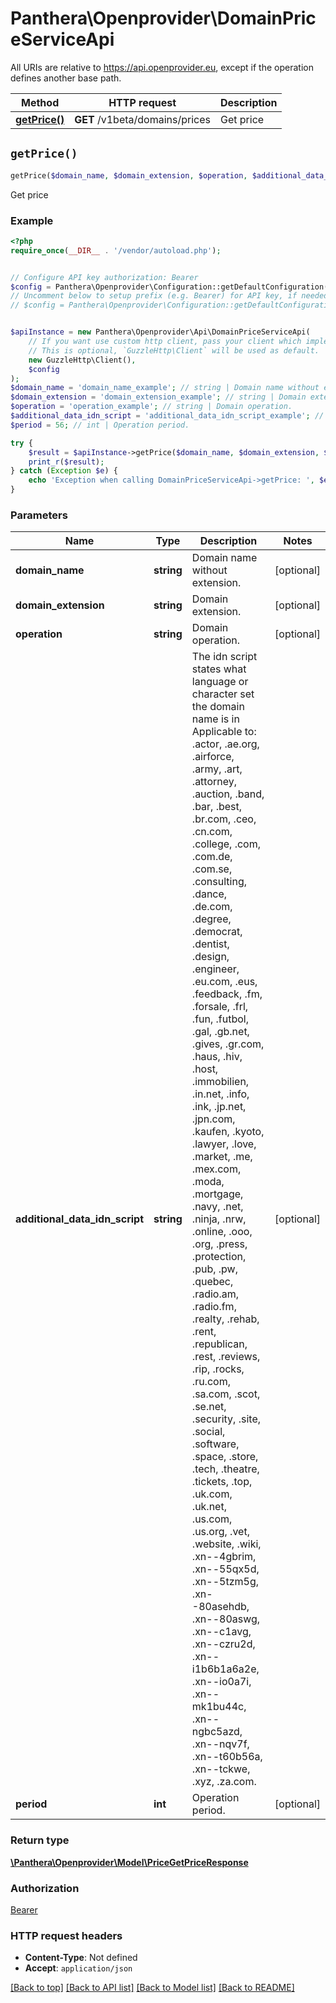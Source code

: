 # Panthera\Openprovider\DomainPriceServiceApi

All URIs are relative to https://api.openprovider.eu, except if the operation defines another base path.

| Method | HTTP request | Description |
| ------------- | ------------- | ------------- |
| [**getPrice()**](DomainPriceServiceApi.md#getPrice) | **GET** /v1beta/domains/prices | Get price |


## `getPrice()`

```php
getPrice($domain_name, $domain_extension, $operation, $additional_data_idn_script, $period): \Panthera\Openprovider\Model\PriceGetPriceResponse
```

Get price

### Example

```php
<?php
require_once(__DIR__ . '/vendor/autoload.php');


// Configure API key authorization: Bearer
$config = Panthera\Openprovider\Configuration::getDefaultConfiguration()->setApiKey('Authorization', 'YOUR_API_KEY');
// Uncomment below to setup prefix (e.g. Bearer) for API key, if needed
// $config = Panthera\Openprovider\Configuration::getDefaultConfiguration()->setApiKeyPrefix('Authorization', 'Bearer');


$apiInstance = new Panthera\Openprovider\Api\DomainPriceServiceApi(
    // If you want use custom http client, pass your client which implements `GuzzleHttp\ClientInterface`.
    // This is optional, `GuzzleHttp\Client` will be used as default.
    new GuzzleHttp\Client(),
    $config
);
$domain_name = 'domain_name_example'; // string | Domain name without extension.
$domain_extension = 'domain_extension_example'; // string | Domain extension.
$operation = 'operation_example'; // string | Domain operation.
$additional_data_idn_script = 'additional_data_idn_script_example'; // string | The idn script states what language or character set the domain name is in Applicable to: .actor, .ae.org, .airforce, .army, .art, .attorney, .auction, .band, .bar, .best, .br.com, .ceo, .cn.com, .college, .com, .com.de, .com.se, .consulting, .dance, .de.com, .degree, .democrat, .dentist, .design, .engineer, .eu.com, .eus, .feedback, .fm, .forsale, .frl, .fun, .futbol, .gal, .gb.net, .gives, .gr.com, .haus, .hiv, .host, .immobilien, .in.net, .info, .ink, .jp.net, .jpn.com, .kaufen, .kyoto, .lawyer, .love, .market, .me, .mex.com, .moda, .mortgage, .navy, .net, .ninja, .nrw, .online, .ooo, .org, .press, .protection, .pub, .pw, .quebec, .radio.am, .radio.fm, .realty, .rehab, .rent, .republican, .rest, .reviews, .rip, .rocks, .ru.com, .sa.com, .scot, .se.net, .security, .site, .social, .software, .space, .store, .tech, .theatre, .tickets, .top, .uk.com, .uk.net, .us.com, .us.org, .vet, .website, .wiki, .xn--4gbrim, .xn--55qx5d, .xn--5tzm5g, .xn--80asehdb, .xn--80aswg, .xn--c1avg, .xn--czru2d, .xn--i1b6b1a6a2e, .xn--io0a7i, .xn--mk1bu44c, .xn--ngbc5azd, .xn--nqv7f, .xn--t60b56a, .xn--tckwe, .xyz, .za.com.
$period = 56; // int | Operation period.

try {
    $result = $apiInstance->getPrice($domain_name, $domain_extension, $operation, $additional_data_idn_script, $period);
    print_r($result);
} catch (Exception $e) {
    echo 'Exception when calling DomainPriceServiceApi->getPrice: ', $e->getMessage(), PHP_EOL;
}
```

### Parameters

| Name | Type | Description  | Notes |
| ------------- | ------------- | ------------- | ------------- |
| **domain_name** | **string**| Domain name without extension. | [optional] |
| **domain_extension** | **string**| Domain extension. | [optional] |
| **operation** | **string**| Domain operation. | [optional] |
| **additional_data_idn_script** | **string**| The idn script states what language or character set the domain name is in Applicable to: .actor, .ae.org, .airforce, .army, .art, .attorney, .auction, .band, .bar, .best, .br.com, .ceo, .cn.com, .college, .com, .com.de, .com.se, .consulting, .dance, .de.com, .degree, .democrat, .dentist, .design, .engineer, .eu.com, .eus, .feedback, .fm, .forsale, .frl, .fun, .futbol, .gal, .gb.net, .gives, .gr.com, .haus, .hiv, .host, .immobilien, .in.net, .info, .ink, .jp.net, .jpn.com, .kaufen, .kyoto, .lawyer, .love, .market, .me, .mex.com, .moda, .mortgage, .navy, .net, .ninja, .nrw, .online, .ooo, .org, .press, .protection, .pub, .pw, .quebec, .radio.am, .radio.fm, .realty, .rehab, .rent, .republican, .rest, .reviews, .rip, .rocks, .ru.com, .sa.com, .scot, .se.net, .security, .site, .social, .software, .space, .store, .tech, .theatre, .tickets, .top, .uk.com, .uk.net, .us.com, .us.org, .vet, .website, .wiki, .xn--4gbrim, .xn--55qx5d, .xn--5tzm5g, .xn--80asehdb, .xn--80aswg, .xn--c1avg, .xn--czru2d, .xn--i1b6b1a6a2e, .xn--io0a7i, .xn--mk1bu44c, .xn--ngbc5azd, .xn--nqv7f, .xn--t60b56a, .xn--tckwe, .xyz, .za.com. | [optional] |
| **period** | **int**| Operation period. | [optional] |

### Return type

[**\Panthera\Openprovider\Model\PriceGetPriceResponse**](../Model/PriceGetPriceResponse.md)

### Authorization

[Bearer](../../README.md#Bearer)

### HTTP request headers

- **Content-Type**: Not defined
- **Accept**: `application/json`

[[Back to top]](#) [[Back to API list]](../../README.md#endpoints)
[[Back to Model list]](../../README.md#models)
[[Back to README]](../../README.md)
